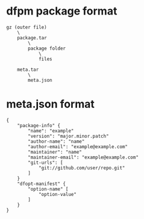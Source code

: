 # dfpm package format

    gz (outer file)
        \
        package.tar
            \
            package folder
                \
                files

        meta.tar
            \
            meta.json

# meta.json format

    {
        "package-info" {
            "name": "example"
            "version": "major.minor.patch"
            "author-name": "name"
            "author-email": "example@example.com"
            "maintainer": "name"
            "maintainer-email": "example@example.com"
            "git-urls": [
                "git://github.com/user/repo.git"
            ]
        }
        "dfopt-manifest" {
            "option-name" [
                "option-value"
            ]
        }
    }


